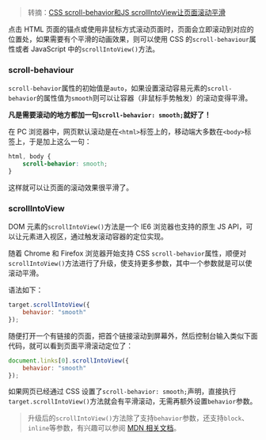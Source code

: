 > 转摘：[CSS scroll-behavior和JS scrollIntoView让页面滚动平滑](https://www.zhangxinxu.com/wordpress/2018/10/scroll-behavior-scrollintoview-%E5%B9%B3%E6%BB%91%E6%BB%9A%E5%8A%A8/)

点击 HTML 页面的锚点或使用非鼠标方式滚动页面时，页面会立即滚动到对应的位置处，如果需要有个平滑的动画效果，则可以使用 CSS 的`scroll-behaviour`属性或者 JavaScript 中的`scrollIntoView()`方法。

### scroll-behaviour

`scroll-behavior`属性的初始值是`auto`，如果设置滚动容易元素的`scroll-behavior`的属性值为`smooth`则可以让容器（非鼠标手势触发）的滚动变得平滑。

**凡是需要滚动的地方都加一句`scroll-behavior: smooth;`就好了！**

在 PC 浏览器中，网页默认滚动是在`<html>`标签上的，移动端大多数在`<body>`标签上，于是加上这么一句：

```css
html, body {
    scroll-behavior: smooth;
}
```

这样就可以让页面的滚动效果很平滑了。

### scrollIntoView

DOM 元素的`scrollIntoView()`方法是一个 IE6 浏览器也支持的原生 JS API，可以让元素进入视区，通过触发滚动容器的定位实现。

随着 Chrome 和 Firefox 浏览器开始支持 CSS `scroll-behavior`属性，顺便对`scrollIntoView()`方法进行了升级，使支持更多参数，其中一个参数就是可以使滚动平滑。

语法如下：

```JavaScript
target.scrollIntoView({
    behavior: "smooth"
});
```

随便打开一个有链接的页面，把首个链接滚动到屏幕外，然后控制台输入类似下面代码，就可以看到页面平滑滚动定位了：

```JavaScript
document.links[0].scrollIntoView({
    behavior: "smooth"
});
```

如果网页已经通过 CSS 设置了`scroll-behavior: smooth;`声明，直接执行`target.scrollIntoView()`方法就会有平滑滚动，无需再额外设置`behavior`参数。

> 升级后的`scrollIntoView()`方法除了支持`behavior`参数，还支持`block`、`inline`等参数，有兴趣可以参阅 [MDN 相关文档](https://developer.mozilla.org/en-US/docs/Web/API/Element/scrollIntoView)。


